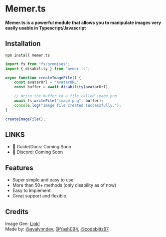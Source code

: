 # Memer.ts
**Memer.ts is a powerful module that allows you to manipulate images very easily usable in Typescript/Javascript**

## **Installation** 
```
npm install memer.ts
```
```ts
import fs from "fs/promises";
import { disability } from "memer.ts";

async function createImageFile() {
	const avatarUrl = "AvatarURL";
	const buffer = await disability(avatarUrl);

	// Write the buffer to a file called image.png
	await fs.writeFile("image.png", buffer);
	console.log("Image file created successfully.");
}

createImageFile();
```

## LINKS

- 📃 Guide/Docs: Coming Soon
- 💬 Discord: Coming Soon


## Features

- Super simple and easy to use.
- More than 50+ methods (only disability as of now)
- Easy to Implement.
- Great support and flexible.

## Credits
Image Gen: [Link!](https://github.com/DankMemer/imgen)<br/>
Made by: [@avalynndev](https://github.com/avalynndev), [@Yash094](https://github.com/Yash094), [@codeblitz97](https://github.com/codeblitz97)
